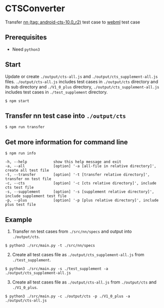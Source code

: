 # CTSConverter
Transfer [nn (tag: android-cts-10.0_r2)](https://android.googlesource.com/platform/frameworks/ml/+/refs/tags/android-cts-10.0_r2) test case to [webml](https://github.com/intel/webml-polyfill) test case

## Prerequisites
* Need `python3`

## Start

Update or create `./output/cts-all.js` and `./output/cts_supplement-all.js` files.
`./output/cts-all.js` includes test cases in `./output/cts` directory and its sub directory and `./V1_0_plus` directory, `./output/cts_supplement-all.js` includes test cases in `./test_supplement` directory.

```shell
$ npm start
```

## Transfer nn test case into `./output/cts`

```shell
$ npm run transfer
```

## Get more information for command line

```shell
$ npm run info
```

```shell
-h, --help            show this help message and exit
-a, --all             [option] '-a [all-file in relative directory]', create all test file
-t, --transfer        [option] '-t [transfer relative directory]', transfer nn test file
-c, --cts             [option] '-c [cts relative directory]', include cts test file
-s, --supplement      [option] '-s [supplement relative directory]', include supplement test file
-p, --plus            [option] '-p [plus relative directory]', include plus test file
```

## Example

1. Transfer nn test cases from `./src/nn/specs` and output into `./output/cts`.

```shell
$ python3 ./src/main.py -t ./src/nn/specs
```

2. Create all test cases file as `./output/cts_supplement-all.js` from `./test_supplement`.

```shell
$ python3 ./src/main.py -s ./test_supplement -a ./output/cts_supplement-all.js
```

3. Create all test cases file as `./output/cts-all.js` from `./output/cts` and `./V1_0_plus`.

```shell
$ python3 ./src/main.py -c ./output/cts -p ./V1_0_plus -a ./output/cts-all.js
```
